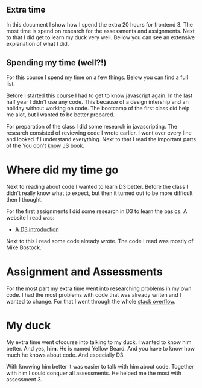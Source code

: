 ## Extra time

In this document I show how I spend the extra 20 hours for frontend 3. The most time is spend on research for the assessments and  assignments. Next to that I did get to learn my duck very well. Bellow you can see an extensive explanation of what I did.

## Spending my time (well?!)

For this course I spend my time on a few things. Below you can find a full list.

Before I started this course I had to get to know javascript again. In the last half year I didn't use any code. This because of a design intership and an holiday without working on code. The bootcamp of the first class did help me alot, but I wanted to be better prepared. 

For preparation of the class I did some research in javascripting. The research consisted of reviewing code I wrote earlier. I went over every line and looked if I understand everything. Next to that I read the important parts of the [You don't know JS](https://www.amazon.com/You-Dont-Know-JS-Going/dp/1491924462) book.

# Where did my time go

Next to reading about code I wanted to learn D3 better. Before the class I didn't really know what to expect, but then it turned out to be more difficult then I thought. 

For the first assignments I did some research in D3 to learn the basics. A website I read was:

* [A D3 introduction](https://d3js.org/#introduction)

Next to this I read some code already wrote. The code I read was mostly of Mike Bostock.

# Assignment and Assessments

For the most part my extra time went into researching problems in my own code. I had the most problems with code that was already writen and I wanted to change. For that I went through the whole [stack overflow](https://stackoverflow.com/).

# My duck

My extra time went ofcourse into talking to my duck. I wanted to know him better. And yes, **him**. He is named Yellow Beard. And you have to know how much he knows about code. And especially D3. 

With knowing him better it was easier to talk with him about code. Together with him I could conquer all assessments. He helped me the most with assessment 3.


